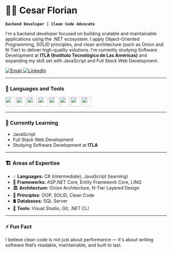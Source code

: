 # 👨‍💻 Cesar Florian

**`Backend Developer | Clean Code Advocate`**

I'm a backend developer focused on building scalable and maintainable applications using the .NET ecosystem. I apply Object-Oriented Programming, SOLID principles, and clean architecture (such as Onion and N-Tier) to deliver high-quality solutions. I'm currently studying Software Development at **ITLA (Instituto Tecnológico de Las Américas)** and expanding my skill set with JavaScript and Full Stack Web Development.

<p align="left">
  <a href="mailto:cesarfloriandelacruz@gmail.com">
    <img alt="Email" src="https://img.shields.io/badge/Email-cesarfloriandelacruz@gmail.com-red?style=for-the-badge&logo=gmail&logoColor=white"/>
  </a>
  <a href="https://www.linkedin.com/in/cesar-floriandelacruz-1a4310280/" target="_blank">
    <img alt="LinkedIn" src="https://img.shields.io/badge/LinkedIn-View%20Profile-blue?style=for-the-badge&logo=linkedin&logoColor=white"/>
  </a>
</p>

---

### 🧰 Languages and Tools

<p align="left">
  <img src="https://cdn.jsdelivr.net/gh/devicons/devicon/icons/csharp/csharp-original.svg" width="30px" />
  <img src="https://cdn.jsdelivr.net/gh/devicons/devicon/icons/dotnetcore/dotnetcore-original.svg" width="30px" />
  <img src="https://cdn.jsdelivr.net/gh/devicons/devicon/icons/javascript/javascript-original.svg" width="30px" />
  <img src="https://cdn.jsdelivr.net/gh/devicons/devicon/icons/azuresqldatabase/azuresqldatabase-original.svg" width="30px" />
  <img src="https://cdn.jsdelivr.net/gh/devicons/devicon/icons/html5/html5-original.svg" width="30px" />
  <img src="https://cdn.jsdelivr.net/gh/devicons/devicon/icons/bootstrap/bootstrap-original.svg" width="30px" />
  <img src="https://cdn.jsdelivr.net/gh/devicons/devicon/icons/git/git-original.svg" width="30px" />
  <img src="https://cdn.jsdelivr.net/gh/devicons/devicon/icons/github/github-original.svg" width="30px" />
</p>

---

### 🧠 Currently Learning

- JavaScript  
- Full Stack Web Development  
- Studying Software Development at **ITLA**

---

### 🏗️ Areas of Expertise

- 💡 **Languages:** C# (intermediate), JavaScript (learning)
- 🧠 **Frameworks:** ASP.NET Core, Entity Framework Core, LINQ
- 🏛️ **Architecture:** Onion Architecture, N-Tier Layered Design
- 🔁 **Principles:** OOP, SOLID, Clean Code
- 🛢️ **Databases:** SQL Server
- 🧰 **Tools:** Visual Studio, Git, .NET CLI

---

### ⚡ Fun Fact

I believe clean code is not just about performance — it's about writing software that’s readable, maintainable, and built to last.
